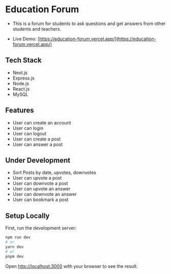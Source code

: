 # Education Forum

- This is a forum for students to ask questions and get answers from other students 
and teachers.

- Live Demo: [https://education-forum.vercel.app/](https://education-forum.vercel.app/)

## Tech Stack

- Next.js
- Express.js
- Node.js
- React.js
- MySQL

## Features

- User can create an account
- User can login
- User can logout
- User can create a post
- User can answer a post

## Under Development

- Sort Posts by date, upvotes, downvotes 
- User can upvote a post
- User can downvote a post
- User can upvote an answer
- User can downvote an answer
- User can bookmark a post


## Setup Locally

First, run the development server:

```bash
npm run dev
# or
yarn dev
# or
pnpm dev
```

Open [http://localhost:3000](http://localhost:3000) with your browser to see the result.
